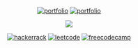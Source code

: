    <div align="center">
   
   [![portfolio](https://img.shields.io/badge/full_stack_portfolio-000?style=for-the-badge&logo=ruby&logoColor=ffffff&color=03050c)](https://springular.web.app) 
 [![portfolio](https://img.shields.io/badge/front_end_portfolio-000?style=for-the-badge&logo=javascript&logoColor=ffffff&color=03050c)](https://bandicootfolio.web.app)
  
 
  </div>
  
 <div align="center">
   
   ![](https://github-readme-streak-stats.herokuapp.com/?user=josuehoenicka&theme=dark&hide_border=true)
   
   [![hackerrack](https://img.shields.io/badge/Clic_here-000?style=for-the-badge&logo=hackerrank&logoColor=ffffff&color=03050c)](https://www.hackerrank.com/josuehoenicka) 
   [![leetcode](https://img.shields.io/badge/Clic_here-000?style=for-the-badge&logo=leetcode&logoColor=ffffff&color=03050c)](https://leetcode.com/josuehoenicka/)
 [![freecodecamp](https://img.shields.io/badge/Clic_here-000?style=for-the-badge&logo=freecodecamp&logoColor=00000&color=03050c)](https://www.freecodecamp.org/josuehoenicka)
     
    

</div>
 
  
  

  




